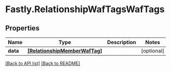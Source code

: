 # Fastly.RelationshipWafTagsWafTags

## Properties

Name | Type | Description | Notes
------------ | ------------- | ------------- | -------------
**data** | [**[RelationshipMemberWafTag]**](RelationshipMemberWafTag.md) |  | [optional] 



[[Back to API list]](../../README.md#endpoints) [[Back to README]](../../README.md)
